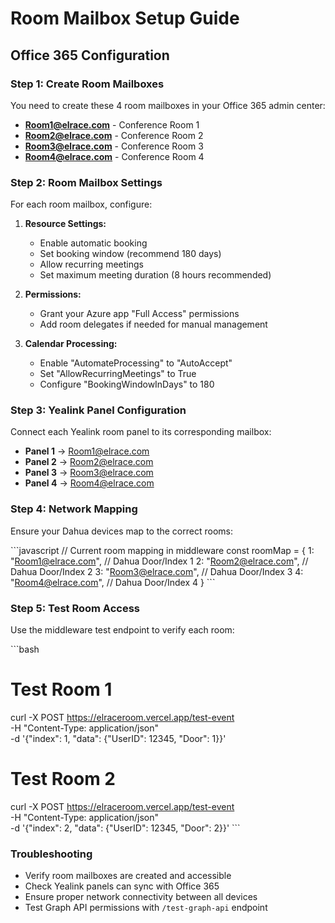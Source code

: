 # Room Mailbox Setup Guide

## Office 365 Configuration

### Step 1: Create Room Mailboxes
You need to create these 4 room mailboxes in your Office 365 admin center:

- **Room1@elrace.com** - Conference Room 1
- **Room2@elrace.com** - Conference Room 2  
- **Room3@elrace.com** - Conference Room 3
- **Room4@elrace.com** - Conference Room 4

### Step 2: Room Mailbox Settings
For each room mailbox, configure:

1. **Resource Settings:**
   - Enable automatic booking
   - Set booking window (recommend 180 days)
   - Allow recurring meetings
   - Set maximum meeting duration (8 hours recommended)

2. **Permissions:**
   - Grant your Azure app "Full Access" permissions
   - Add room delegates if needed for manual management

3. **Calendar Processing:**
   - Enable "AutomateProcessing" to "AutoAccept"
   - Set "AllowRecurringMeetings" to True
   - Configure "BookingWindowInDays" to 180

### Step 3: Yealink Panel Configuration
Connect each Yealink room panel to its corresponding mailbox:

- **Panel 1** → Room1@elrace.com
- **Panel 2** → Room2@elrace.com
- **Panel 3** → Room3@elrace.com
- **Panel 4** → Room4@elrace.com

### Step 4: Network Mapping
Ensure your Dahua devices map to the correct rooms:

\`\`\`javascript
// Current room mapping in middleware
const roomMap = {
  1: "Room1@elrace.com", // Dahua Door/Index 1
  2: "Room2@elrace.com", // Dahua Door/Index 2
  3: "Room3@elrace.com", // Dahua Door/Index 3
  4: "Room4@elrace.com", // Dahua Door/Index 4
}
\`\`\`

### Step 5: Test Room Access
Use the middleware test endpoint to verify each room:

\`\`\`bash
# Test Room 1
curl -X POST https://elraceroom.vercel.app/test-event \
  -H "Content-Type: application/json" \
  -d '{"index": 1, "data": {"UserID": 12345, "Door": 1}}'

# Test Room 2
curl -X POST https://elraceroom.vercel.app/test-event \
  -H "Content-Type: application/json" \
  -d '{"index": 2, "data": {"UserID": 12345, "Door": 2}}'
\`\`\`

### Troubleshooting
- Verify room mailboxes are created and accessible
- Check Yealink panels can sync with Office 365
- Ensure proper network connectivity between all devices
- Test Graph API permissions with `/test-graph-api` endpoint
